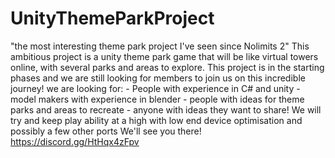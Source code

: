 # UnityThemeParkProject
"the most interesting theme park project I've seen since Nolimits 2"  This ambitious project is a unity theme park game that will be like virtual towers online, with several parks and areas to explore. This project is in the starting phases and we are still looking for members to join us on this incredible journey!  we are looking for: - People with experience in C# and unity - model makers with experience in blender - people with ideas for theme parks and areas to recreate - anyone with ideas they want to share!  We will try and keep play ability at a high with low end device optimisation and possibly a few other ports   We'll see you there! https://discord.gg/HtHqx4zFpv
